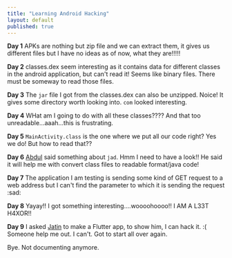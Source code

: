 ```yaml
---
title: "Learning Android Hacking"
layout: default
published: true
---
```


**Day 1**
APKs are nothing but zip file and we can extract them, it gives us different files but I have no ideas as of now, what they are!!!!!

**Day 2**
classes.dex seem interesting as it contains data for different classes in the android application, but can't read it! Seems like binary files. There must be someway to read those files.

**Day 3**
The `jar` file I got from the classes.dex can also be unzipped. Noice! It gives some directory worth looking into. `com` looked interesting.

**Day 4**
WHat am I going to do with all these classes???? And that too unreadable...aaah...this is frustrating.

**Day 5**
`MainActivity.class` is the one where we put all our code right? Yes we do! But how to read that??

**Day 6**
[Abdul](https://github.com/KnightTuring) said something about `jad`. Hmm I need to have a look!! He said it will help me with convert class files to readable format/java code!

**Day 7**
The application I am testing is sending some kind of GET request to a web address but I can't find the parameter to which it is sending the request :sad:

**Day 8** 
Yayay!! I got something interesting....woooohoooo!! I AM A L33T H4XOR!!

**Day 9**
I asked [Jatin](https://github.com/jatinmakhijanitr) to make a Flutter app, to show him, I can hack it. :( Someone help me out. I can't. Got to start all over again.

Bye. Not documenting anymore.
